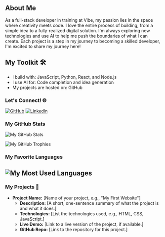 ## About Me

 As a full-stack developer in training at Vibe, my passion lies in the space where creativity meets code. 
I love the entire process of building, from a simple idea to a fully-realized digital solution.
I'm always exploring new technologies and use AI to help me push the boundaries of what I can create. 
Each project is a step in my journey to becoming a skilled developer, I'm excited to share my journey here!
## My Toolkit 🛠️

- I build with: JavaScript, Python, React, and Node.js
- I use AI for: Code completion and idea generation
- My projects are hosted on: GitHub

### Let's Connect! 🌐

[![GitHub](https://img.shields.io/badge/-GitHub-181717?style=flat&logo=github&logoColor=white)](https://github.com/tesfa12)
[![LinkedIn](https://img.shields.io/badge/-LinkedIn-0A66C2?style=flat&logo=linkedin&logoColor=white)](https://www.linkedin.com/in/tesfamichael-ayalew-ba79bb245)
### My GitHub Stats

![My GitHub Stats](https://github-readme-stats.vercel.app/api?username=tesfa12&show_icons=true&theme=dark)

![My GitHub Trophies](https://github-profile-trophy.vercel.app/?username=tesfa12&theme=radical)

### My Favorite Languages

![My Most Used Languages](https://github-readme-stats.vercel.app/api/top-langs/?username=tesfa12&theme=dark)
---

### My Projects 🚀

- **Project Name:** [Name of your project, e.g., "My First Website"]
  - **Description:** [A short, one-sentence summary of what the project is and what it does.]
  - **Technologies:** [List the technologies used, e.g., HTML, CSS, JavaScript.]
  - **Live Demo:** [Link to a live version of the project, if available.]
  - **GitHub Repo:** [Link to the repository for this project.]
